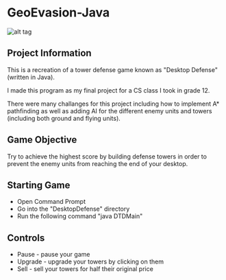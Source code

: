 
GeoEvasion-Java 
===============
![alt tag](https://raw.github.com/andretran/DesktopDefense/master/DesktopDefenseScreenshot.png)

Project Information
-------------------
This is a recreation of a tower defense game known as "Desktop Defense" (written in Java).

I made this program as my final project for a CS class I took in grade 12.

There were many challanges for this project including how to implement A* pathfinding as well as adding AI for the different enemy units and towers (including both ground and flying units).

Game Objective
--------------
Try to achieve the highest score by building defense towers in order to prevent the enemy units from reaching the end of your desktop.

Starting Game
-------------
- Open Command Prompt
- Go into the "DesktopDefense" directory
- Run the following command "java DTDMain"

Controls
--------
- Pause - pause your game
- Upgrade - upgrade your towers by clicking on them
- Sell - sell your towers for half their original price
